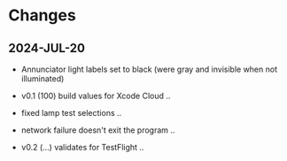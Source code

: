 #  Changes


## 2024-JUL-20

* Annunciator light labels set to black (were gray and invisible when not illuminated)

* v0.1 (100) build values for Xcode Cloud ..

* fixed lamp test selections ..

* network failure doesn't exit the program ..

* v0.2 (...) validates for TestFlight ..

